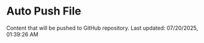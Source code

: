 # Auto Push File

Content that will be pushed to GitHub repository.
Last updated: 07/20/2025, 01:39:26 AM